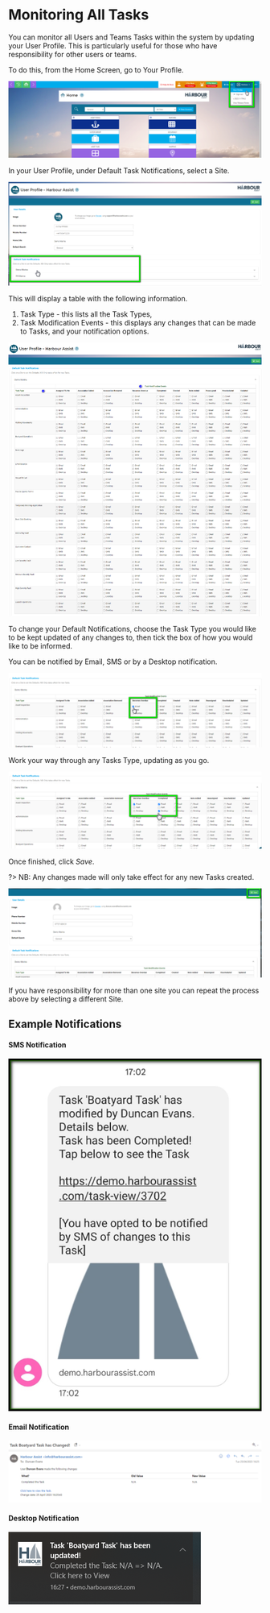 # Monitoring All Tasks

You can monitor all Users and Teams Tasks within the system by updating your User Profile.  This is particularly useful for those who have responsibility for other users or teams.

To do this, from the Home Screen, go to Your Profile.

![image-20230425163744798](image-20230425163744798.png)

In your User Profile, under Default Task Notifications, select a Site.

![image-20230425163756787](image-20230425163756787.png)

This will display a table with the following information.

1. Task Type - this lists all the Task Types,
2. Task Modification Events - this displays any changes that can be made to Tasks, and your notification options.

![image-20230425163818807](image-20230425163818807.png)

To change your Default Notifications, choose the Task Type you would like to be kept updated of any changes to, then tick the box of how you would like to be informed.

You can be notified by Email, SMS or by a Desktop notification.

![image-20230425163844295](image-20230425163844295.png)

Work your way through any Tasks Type, updating as you go.

![image-20230425163854319](image-20230425163854319.png)

Once finished, click *Save*.

?> NB: Any changes made will only take effect for any new Tasks created.

![image-20230425165941741](image-20230425165941741.png)

If you have responsibility for more than one site you can repeat the process above by selecting a different Site.



## Example Notifications

#### SMS Notification

![image-20230425170446150](image-20230425170446150.png)

#### Email Notification

![image-20230425163901262](image-20230425163901262.png)

#### Desktop Notification

![image-20230425163908930](image-20230425163908930.png)